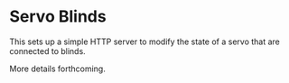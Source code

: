 # Servo Blinds

This sets up a simple HTTP server to modify the state of a servo that are connected to blinds.

More details forthcoming.